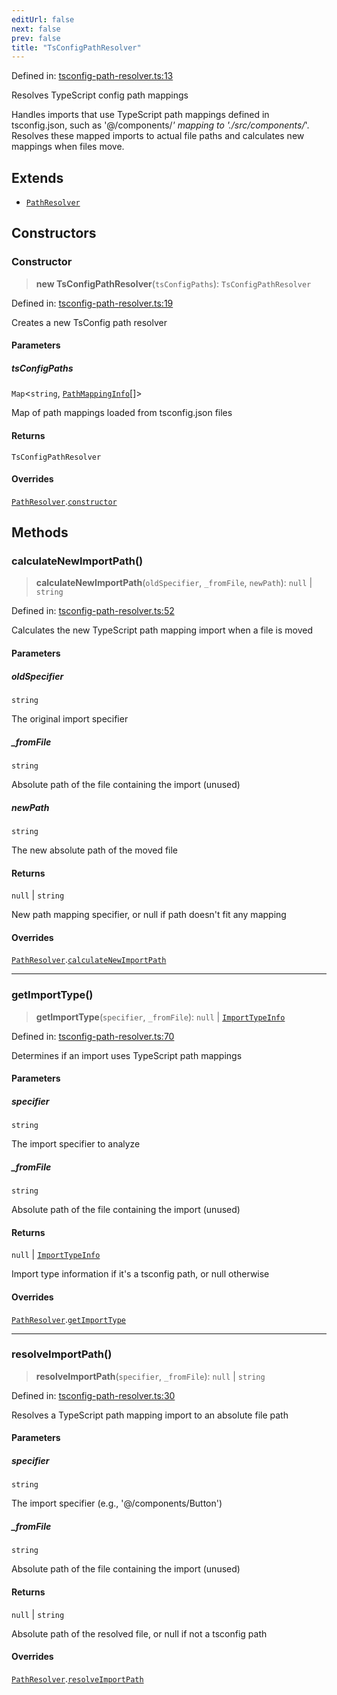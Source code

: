 ```yaml
---
editUrl: false
next: false
prev: false
title: "TsConfigPathResolver"
---
```


Defined in: [tsconfig-path-resolver.ts:13](https://github.com/SubtleTools/move-ts-file/blob/main/src/tsconfig-path-resolver.ts#L13)

Resolves TypeScript config path mappings

Handles imports that use TypeScript path mappings defined in tsconfig.json,
such as '@/components/*' mapping to './src/components/*'. Resolves these
mapped imports to actual file paths and calculates new mappings when files move.

## Extends

- [`PathResolver`](/api/classes/pathresolver/)

## Constructors

### Constructor

> **new TsConfigPathResolver**(`tsConfigPaths`): `TsConfigPathResolver`

Defined in: [tsconfig-path-resolver.ts:19](https://github.com/SubtleTools/move-ts-file/blob/main/src/tsconfig-path-resolver.ts#L19)

Creates a new TsConfig path resolver

#### Parameters

##### tsConfigPaths

`Map`\<`string`, [`PathMappingInfo`](/api/interfaces/pathmappinginfo/)[]\>

Map of path mappings loaded from tsconfig.json files

#### Returns

`TsConfigPathResolver`

#### Overrides

[`PathResolver`](/api/classes/pathresolver/).[`constructor`](/api/classes/pathresolver/#constructor)

## Methods

### calculateNewImportPath()

> **calculateNewImportPath**(`oldSpecifier`, `_fromFile`, `newPath`): `null` \| `string`

Defined in: [tsconfig-path-resolver.ts:52](https://github.com/SubtleTools/move-ts-file/blob/main/src/tsconfig-path-resolver.ts#L52)

Calculates the new TypeScript path mapping import when a file is moved

#### Parameters

##### oldSpecifier

`string`

The original import specifier

##### \_fromFile

`string`

Absolute path of the file containing the import (unused)

##### newPath

`string`

The new absolute path of the moved file

#### Returns

`null` \| `string`

New path mapping specifier, or null if path doesn't fit any mapping

#### Overrides

[`PathResolver`](/api/classes/pathresolver/).[`calculateNewImportPath`](/api/classes/pathresolver/#calculatenewimportpath)

***

### getImportType()

> **getImportType**(`specifier`, `_fromFile`): `null` \| [`ImportTypeInfo`](/api/interfaces/importtypeinfo/)

Defined in: [tsconfig-path-resolver.ts:70](https://github.com/SubtleTools/move-ts-file/blob/main/src/tsconfig-path-resolver.ts#L70)

Determines if an import uses TypeScript path mappings

#### Parameters

##### specifier

`string`

The import specifier to analyze

##### \_fromFile

`string`

Absolute path of the file containing the import (unused)

#### Returns

`null` \| [`ImportTypeInfo`](/api/interfaces/importtypeinfo/)

Import type information if it's a tsconfig path, or null otherwise

#### Overrides

[`PathResolver`](/api/classes/pathresolver/).[`getImportType`](/api/classes/pathresolver/#getimporttype)

***

### resolveImportPath()

> **resolveImportPath**(`specifier`, `_fromFile`): `null` \| `string`

Defined in: [tsconfig-path-resolver.ts:30](https://github.com/SubtleTools/move-ts-file/blob/main/src/tsconfig-path-resolver.ts#L30)

Resolves a TypeScript path mapping import to an absolute file path

#### Parameters

##### specifier

`string`

The import specifier (e.g., '@/components/Button')

##### \_fromFile

`string`

Absolute path of the file containing the import (unused)

#### Returns

`null` \| `string`

Absolute path of the resolved file, or null if not a tsconfig path

#### Overrides

[`PathResolver`](/api/classes/pathresolver/).[`resolveImportPath`](/api/classes/pathresolver/#resolveimportpath)
